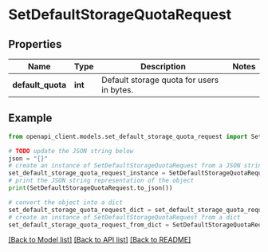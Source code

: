# SetDefaultStorageQuotaRequest


## Properties

Name | Type | Description | Notes
------------ | ------------- | ------------- | -------------
**default_quota** | **int** | Default storage quota for users in bytes. | 

## Example

```python
from openapi_client.models.set_default_storage_quota_request import SetDefaultStorageQuotaRequest

# TODO update the JSON string below
json = "{}"
# create an instance of SetDefaultStorageQuotaRequest from a JSON string
set_default_storage_quota_request_instance = SetDefaultStorageQuotaRequest.from_json(json)
# print the JSON string representation of the object
print(SetDefaultStorageQuotaRequest.to_json())

# convert the object into a dict
set_default_storage_quota_request_dict = set_default_storage_quota_request_instance.to_dict()
# create an instance of SetDefaultStorageQuotaRequest from a dict
set_default_storage_quota_request_from_dict = SetDefaultStorageQuotaRequest.from_dict(set_default_storage_quota_request_dict)
```
[[Back to Model list]](../README.md#documentation-for-models) [[Back to API list]](../README.md#documentation-for-api-endpoints) [[Back to README]](../README.md)


